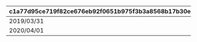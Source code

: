 |c1a77d95ce719f82ce676eb92f0651b975f3b3a8568b17b30e0beab28f6adb3c|e6f13009289d7cd22938917f2cd0cfbacbe30adc473238335b2063c25d40dcd7|2f8e76087522cc9d79cf707c1133971397967879b506bfa45286f72d05ced77a|2aeae5ad88ef9785702f74ec644a53315baaa9c1c002760cc563deda9abf3271|c1164ca55fc316e06dbf62c460e17d57198792246010c04320cc2d53a9283239|e83eca6c70be1b82b656b70c03e2a025dd65c2b8f666b0992e4a9c367e55c0ac|04a2c2cfd8a58da7532b23fc0668d83beb437698d39ff2f3d671c3cf45841ab5|0a81a267b2a72a3239ce705fabf4007f176e0c2ed3e1dc8e0631babaa720196b|e4394150da36e77aa4f14c5406a7d44844b85e4edc2519664b011a73e664cdaf|217bb3c910f7e9ee616cc18704fecca6cd0474f11b767be38782ed68336c8f5d|
| --- | --- | --- | --- | --- | --- | --- | --- | --- | --- |
|2019/03/31|1001200|1001100|2019/04/08 23:59:59|1001|2019/04/01 23:59:59|2019/04/01 22:00:00|2019/04/02 5:00:00|2019/03/31|0|
|2020/04/01|1002200|1002100|2020/04/08 23:59:59|1002|2020/04/01 23:59:59|2020/04/01|2020/04/02 5:00:00|2020/04/01|1001|